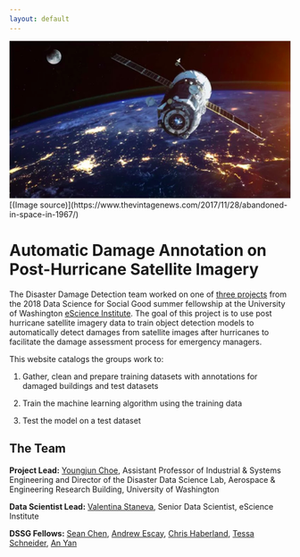 ```yaml
---
layout: default
---
```


<img src="satellite.png" class="img-responsive" alt="">
[(Image source)](https://www.thevintagenews.com/2017/11/28/abandoned-in-space-in-1967/)

# Automatic Damage Annotation on Post-Hurricane Satellite Imagery

The Disaster Damage Detection team worked on one of [three projects](http://escience.washington.edu/2018-data-science-for-social-good-projects/) from the 2018 Data Science for Social Good summer fellowship at the University of Washington [eScience Institute](http://escience.washington.edu/). The goal of this project is to use post hurricane satellite imagery data to train object detection models to automatically detect damages from satellite images after hurricanes to facilitate the damage assessment process for emergency managers.

This website catalogs the groups work to:

1.    Gather, clean and prepare training datasets with annotations for damaged buildings and test datasets

2.    Train the machine learning algorithm using the training data

3.    Test the model on a test dataset

## The Team

**Project Lead:**
[Youngjun Choe](http://escience.washington.edu/people/youngjun-choe/), Assistant Professor of Industrial & Systems Engineering and Director of the Disaster Data Science Lab, Aerospace & Engineering Research Building, University of Washington

**Data Scientist Lead:** [Valentina Staneva](http://escience.washington.edu/people/valentina-staneva/), Senior Data Scientist, eScience Institute

**DSSG Fellows:** [Sean Chen](http://seanandrewchen.com/), [Andrew Escay](https://www.linkedin.com/in/andrew-escay/), [Chris Haberland](http://www.chrishaber.land), [Tessa Schneider](https://www.linkedin.com/in/tessa-schneider/), [An Yan](https://ischool.uw.edu/people/phd/profile/yanan15)
